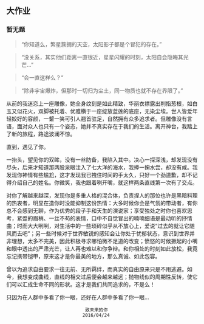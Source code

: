 ## 大作业

### 暂无题

> “你知道么，繁星簇拥的天空，太阳影子都是个冒犯的存在。”

> “没关系，其实他们距离一直很近，星星闪耀的时刻，太阳自会隐晦其光芒...”

> “会一直这样么？”

> “除非宇宙爆炸，但那时一切归为尘土，同一物质也就不存在界限了。”

从前的我迷恋上一座雕像，她全身纹刻是如此精致，华丽衣襟露出削指葱根，如白玉又似花火，双脚被托着、优雅横于一座绽放蓝莲的底座，无染尘埃。世人皆爱年轻姣好的容颜，一颦一笑可引人翘首驻足，自然拥有众多追求者。但雕像没有言语，面对众人也只有一个姿态，她并不真实存在于我们的生活。离开神台，我踏上了新的旅程，路途波澜不惊。

直到，遇见了你。

一抬头，望见你的双眸，没有一丝防备，我陷入其中。决心一探深浅，却发现没有尽头，后来才知道那两股泉眼注入了七大洋的海水，我捧一掬水尝，却没有咸。我发现你神情有些尴尬，这才发现我已拽住时间的手太久，只好一个劲道歉，却不记得介绍自己的姓名。你微笑，我也跟着咧开嘴，就这样两条直线第一次有了交点。

对你了解越来越深，发现你是多重人格的混合体，负责捏人的那位也许是黑暗料理的热衷者，明显在造你时没能抑制这份热情：大多时候你会是气氛的带动者，有你总不会感到无聊，作为优秀的段子手和天生的演说家；享受独处之时你也喜欢思考，紧蹙的眉梢、一丝不苟的表情，口中不自觉冒出的喃喃细语是最动听的抒情曲；时而大大咧咧，对生活中的一些琐碎似乎从不放心上，爱说“过去的就让它随风而去吧”；另一些时候对于世界敏锐的感知会让你处于忧郁状态，意识到世界并非理想，太多不完美，因此积极寻求哪怕微不足道的改变；愤怒的时候撅起的小嘴和眼中透出的严肃光芒，让人再也难以和你争辩。和你相处的时刻如此放松，我竟忘记携带铠甲，原来这才是你最美的地方，那么真诚、如此包容。

曾以为追求自由要求一往无前、无所羁绊，而真实的自由原来只是不用逃避。如今，我想变成曲线，直线的相交过后便会越来越远；抛物线似的周期性反转，使它们可以汇成生命不同的形状。这才是我们共同追求的，不是么！

只因为在人群中多看了你一眼，还好在人群中多看了你一眼...

                                 致未来的你
								2016/04/24
